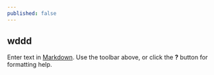 ```yaml
---
published: false
---
```

## wddd

Enter text in [Markdown](http://daringfireball.net/projects/markdown/). Use the toolbar above, or click the **?** button for formatting help.
